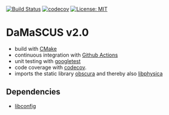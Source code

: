 [![Build Status](https://github.com/temken/DaMaSCUS/workflows/Build%20Status/badge.svg)](https://github.com/temken/DaMaSCUS/actions)
[![codecov](https://codecov.io/gh/temken/DaMaSCUS/branch/v2/graph/badge.svg)](https://codecov.io/gh/temken/DaMaSCUS)
[![License: MIT](https://img.shields.io/badge/License-MIT-blue.svg)](https://opensource.org/licenses/MIT)

# DaMaSCUS v2.0

- build with [CMake](https://cmake.org/)
- continuous integration with [Github Actions](https://github.com/actions)
- unit testing with [googletest](https://github.com/google/googletest)
- code coverage with [codecov](https://codecov.io/).
- imports the static library [obscura](https://github.com/temken/obscura) and thereby also [libphysica](https://github.com/temken/libphysica)


## Dependencies

- [libconfig](https://github.com/hyperrealm/libconfig)
